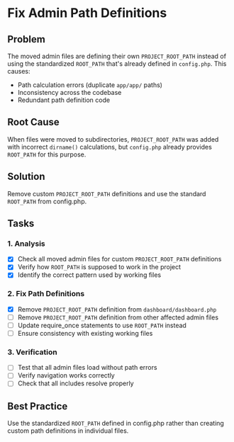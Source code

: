 # Fix Admin Path Definitions

## Problem
The moved admin files are defining their own `PROJECT_ROOT_PATH` instead of using the standardized `ROOT_PATH` that's already defined in `config.php`. This causes:
- Path calculation errors (duplicate `app/app/` paths)
- Inconsistency across the codebase
- Redundant path definition code

## Root Cause
When files were moved to subdirectories, `PROJECT_ROOT_PATH` was added with incorrect `dirname()` calculations, but `config.php` already provides `ROOT_PATH` for this purpose.

## Solution
Remove custom `PROJECT_ROOT_PATH` definitions and use the standard `ROOT_PATH` from config.php.

## Tasks

### 1. Analysis
- [x] Check all moved admin files for custom `PROJECT_ROOT_PATH` definitions
- [x] Verify how `ROOT_PATH` is supposed to work in the project
- [x] Identify the correct pattern used by working files

### 2. Fix Path Definitions
- [x] Remove `PROJECT_ROOT_PATH` definition from `dashboard/dashboard.php`
- [ ] Remove `PROJECT_ROOT_PATH` definition from other affected admin files
- [ ] Update require_once statements to use `ROOT_PATH` instead
- [ ] Ensure consistency with existing working files

### 3. Verification
- [ ] Test that all admin files load without path errors
- [ ] Verify navigation works correctly
- [ ] Check that all includes resolve properly

## Best Practice
Use the standardized `ROOT_PATH` defined in config.php rather than creating custom path definitions in individual files.
